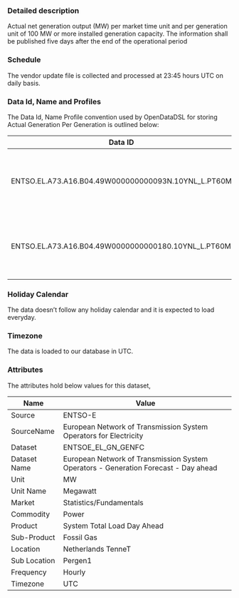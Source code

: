 ### Detailed description

Actual net generation output (MW) per market time unit and per generation unit of 100 MW or more installed generation capacity. The information shall be published five days after the end of the operational period

### Schedule

The vendor update file is collected and processed at 23:45 hours UTC on daily basis.

### Data Id, Name and Profiles

The Data Id, Name Profile convention used by OpenDataDSL for storing Actual Generation Per Generation is outlined below:

|**Data ID**|**Name**|**Profile**|**Frequency**|**Unit**|
|-|-|-|-|-|
|ENTSO.EL.A73.A16.B04.49W000000000093N.10YNL_L.PT60M|ENTSO Power Actual Generation Realised Fossil Gas Pergen1 Netherlands,TenneT NL BZ / CA/ MBA Hourly|VOL|15Minutely|MW|
|ENTSO.EL.A73.A16.B04.49W0000000000180.10YNL_L.PT60M|ENTSO Power Actual generation Realised Fossil Gas Eemshaven 10 Netherlands, TenneT NL BZ / CA/ MBA Hourly|VOL|15Minutely|MW|

### Holiday Calendar

The data doesn’t follow any holiday calendar and it is expected to load everyday.

### Timezone

The data is loaded to our database in UTC.

### Attributes

The attributes hold below values for this dataset,

|Name|Value|
|-|-|
|Source|ENTSO-E|
|SourceName|European Network of Transmission System Operators for Electricity|
|Dataset|ENTSOE_EL_GN_GENFC|
|Dataset Name|European Network of Transmission System Operators - Generation Forecast - Day ahead|
|Unit|MW|
|Unit Name|Megawatt|
|Market|Statistics/Fundamentals|
|Commodity|Power|
|Product|System Total Load Day Ahead|
|Sub-Product|Fossil Gas|
|Location|Netherlands TenneT|
|Sub Location|Pergen1|
|Frequency|Hourly|
|Timezone|UTC|
